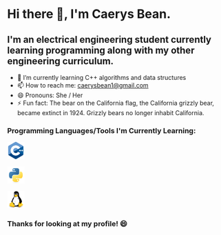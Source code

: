 # Hi there 👋, I'm Caerys Bean.
## I'm an electrical engineering student currently learning programming along with my other engineering curriculum.


- 🌱 I’m currently learning C++ algorithms and data structures
- 📫 How to reach me: caerysbean1@gmail.com
- 😄 Pronouns: She / Her
- ⚡ Fun fact: The bear on the California flag, the California grizzly bear, became extinct in 1924. Grizzly bears no longer inhabit California. 

### Programming Languages/Tools I'm Currently Learning:
 <a href="https://www.w3schools.com/cpp/" target="_blank" rel="noreferrer"> <img src="https://raw.githubusercontent.com/devicons/devicon/master/icons/cplusplus/cplusplus-original.svg" alt="cplusplus" width="40" height="40"/> </a> 

<a href="https://www.python.org" target="_blank" rel="noreferrer"> <img src="https://raw.githubusercontent.com/devicons/devicon/master/icons/python/python-original.svg" alt="python" width="40" height="40"/> </a> </p>

<a href="https://www.linux.org/" target="_blank" rel="noreferrer"> <img src="https://raw.githubusercontent.com/devicons/devicon/master/icons/linux/linux-original.svg" alt="linux" width="40" height="40"/> </a> </p>

### Thanks for looking at my profile! 😄
